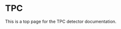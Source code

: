 <!-- doxy
\page refDetectorsTPC TPC
/doxy -->

# TPC

This is a top page for the TPC detector documentation.

<!-- doxy
* \subpage refTPCworkflow
* \subpage refTPCsimulation
/doxy -->
